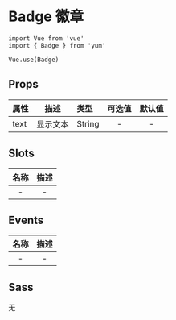 # Badge 徽章

```JS
import Vue from 'vue'
import { Badge } from 'yum'

Vue.use(Badge)
```

## Props

| 属性 | 描述 | 类型 | 可选值 | 默认值 |
| - | :-: | :- | :-: | :-: |
| text | 显示文本 | String | - | - |

## Slots

| 名称 | 描述 |
| :-: | :-: |
| - | - |

## Events

| 名称 | 描述 |
| :-: | :-: |
| - | - |

## Sass

无